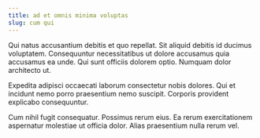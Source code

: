 ```yaml
---
title: ad et omnis minima voluptas
slug: cum qui
---
```


Qui natus accusantium debitis et quo repellat. Sit aliquid debitis id ducimus voluptatem. Consequuntur necessitatibus ut dolore accusamus quia accusamus ea unde. Qui sunt officiis dolorem optio. Numquam dolor architecto ut.

Expedita adipisci occaecati laborum consectetur nobis dolores. Qui et incidunt nemo porro praesentium nemo suscipit. Corporis provident explicabo consequuntur.

Cum nihil fugit consequatur. Possimus rerum eius. Ea rerum exercitationem aspernatur molestiae ut officia dolor. Alias praesentium nulla rerum vel.
